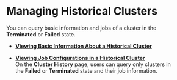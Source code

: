 # Managing Historical Clusters<a name="EN-US_TOPIC_0125375456"></a>

You can query basic information and jobs of a cluster in the  **Terminated** or **Failed**  state.

-   **[Viewing Basic Information About a Historical Cluster](viewing-basic-information-about-a-historical-cluster.md)**  

-   **[Viewing Job Configurations in a Historical Cluster](viewing-job-configurations-in-a-historical-cluster.md)**  
On the  **Cluster History** page, users can query only clusters in the **Failed** or **Terminated**  state and their job information.

